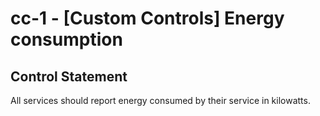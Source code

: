 # cc-1 - \[Custom Controls\] Energy consumption

## Control Statement

All services should report energy consumed by their service in kilowatts.
